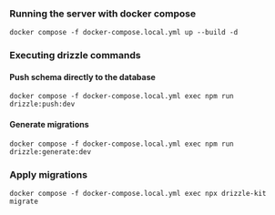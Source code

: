 ### Running the server with docker compose

```
docker compose -f docker-compose.local.yml up --build -d
```

### Executing drizzle commands

#### Push schema directly to the database

```
docker compose -f docker-compose.local.yml exec npm run drizzle:push:dev
```

#### Generate migrations

```
docker compose -f docker-compose.local.yml exec npm run drizzle:generate:dev
```

### Apply migrations

```
docker compose -f docker-compose.local.yml exec npx drizzle-kit migrate
```
